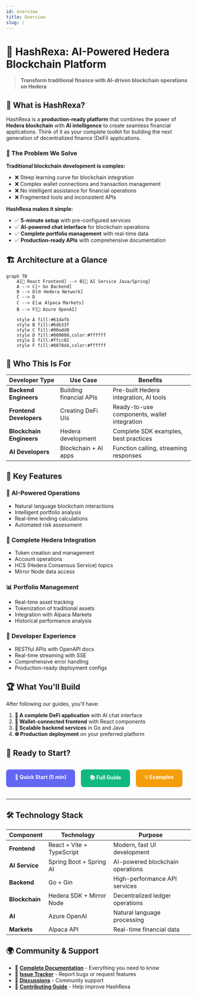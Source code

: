 ```yaml
---
id: overview
title: Overview
slug: /
---
```


# 🌟 HashRexa: AI-Powered Hedera Blockchain Platform

> **Transform traditional finance with AI-driven blockchain operations on Hedera**

## 🚀 What is HashRexa?

HashRexa is a **production-ready platform** that combines the power of **Hedera blockchain** with **AI intelligence** to create seamless financial applications. Think of it as your complete toolkit for building the next generation of decentralized finance (DeFi) applications.

### 🎯 The Problem We Solve

**Traditional blockchain development is complex:**
- ❌ Steep learning curve for blockchain integration
- ❌ Complex wallet connections and transaction management
- ❌ No intelligent assistance for financial operations
- ❌ Fragmented tools and inconsistent APIs

**HashRexa makes it simple:**
- ✅ **5-minute setup** with pre-configured services
- ✅ **AI-powered chat interface** for blockchain operations
- ✅ **Complete portfolio management** with real-time data
- ✅ **Production-ready APIs** with comprehensive documentation

## 🏗️ Architecture at a Glance

```mermaid
graph TB
    A[🎨 React Frontend] --> B[🤖 AI Service Java/Spring]
    A --> C[⚡ Go Backend]
    B --> D[🌐 Hedera Network]
    C --> D
    C --> E[📊 Alpaca Markets]
    B --> F[🧠 Azure OpenAI]
    
    style A fill:#61dafb
    style B fill:#6db33f
    style C fill:#00add8
    style D fill:#000000,color:#ffffff
    style E fill:#ffcc02
    style F fill:#0078d4,color:#ffffff
```

## 🎯 Who This Is For

| Developer Type | Use Case | Benefits |
|----------------|----------|----------|
| **Backend Engineers** | Building financial APIs | Pre-built Hedera integration, AI tools |
| **Frontend Developers** | Creating DeFi UIs | Ready-to-use components, wallet integration |
| **Blockchain Engineers** | Hedera development | Complete SDK examples, best practices |
| **AI Developers** | Blockchain + AI apps | Function calling, streaming responses |

## 🌟 Key Features

### 🤖 **AI-Powered Operations**
- Natural language blockchain interactions
- Intelligent portfolio analysis
- Real-time lending calculations
- Automated risk assessment

### 🔗 **Complete Hedera Integration**
- Token creation and management
- Account operations
- HCS (Hedera Consensus Service) topics
- Mirror Node data access

### 📊 **Portfolio Management**
- Real-time asset tracking
- Tokenization of traditional assets
- Integration with Alpaca Markets
- Historical performance analysis

### 🚀 **Developer Experience**
- RESTful APIs with OpenAPI docs
- Real-time streaming with SSE
- Comprehensive error handling
- Production-ready deployment configs

## 🏆 What You'll Build

After following our guides, you'll have:

1. **🎯 A complete DeFi application** with AI chat interface
2. **📱 Wallet-connected frontend** with React components
3. **🔧 Scalable backend services** in Go and Java
4. **🌐 Production deployment** on your preferred platform

## 🚀 Ready to Start?

<div style="display: flex; gap: 1rem; margin: 2rem 0;">
  <a href="/quick-start" style="background: #6366f1; color: white; padding: 0.75rem 1.5rem; border-radius: 0.5rem; text-decoration: none; font-weight: bold;">🚀 Quick Start (5 min)</a>
  <a href="/getting-started" style="background: #10b981; color: white; padding: 0.75rem 1.5rem; border-radius: 0.5rem; text-decoration: none; font-weight: bold;">📚 Full Guide</a>
  <a href="/examples" style="background: #f59e0b; color: white; padding: 0.75rem 1.5rem; border-radius: 0.5rem; text-decoration: none; font-weight: bold;">💡 Examples</a>
</div>

---

## 🛠️ Technology Stack

| Component | Technology | Purpose |
|-----------|------------|---------|
| **Frontend** | React + Vite + TypeScript | Modern, fast UI development |
| **AI Service** | Spring Boot + Spring AI | AI-powered blockchain operations |
| **Backend** | Go + Gin | High-performance API services |
| **Blockchain** | Hedera SDK + Mirror Node | Decentralized ledger operations |
| **AI** | Azure OpenAI | Natural language processing |
| **Markets** | Alpaca API | Real-time financial data |

## 🌍 Community & Support

- 📖 **[Complete Documentation](/)** - Everything you need to know
- 🐛 **[Issue Tracker](https://github.com/your-org/hashrexa/issues)** - Report bugs or request features  
- 💬 **[Discussions](https://github.com/your-org/hashrexa/discussions)** - Community support
- 🚀 **[Contributing Guide](contributing)** - Help improve HashRexa


